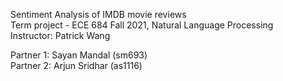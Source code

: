 Sentiment Analysis of IMDB movie reviews \
Term project - ECE 684 Fall 2021, Natural Language Processing \
Instructor: Patrick Wang

Partner 1: Sayan Mandal (sm693) \
Partner 2: Arjun Sridhar (as1116)